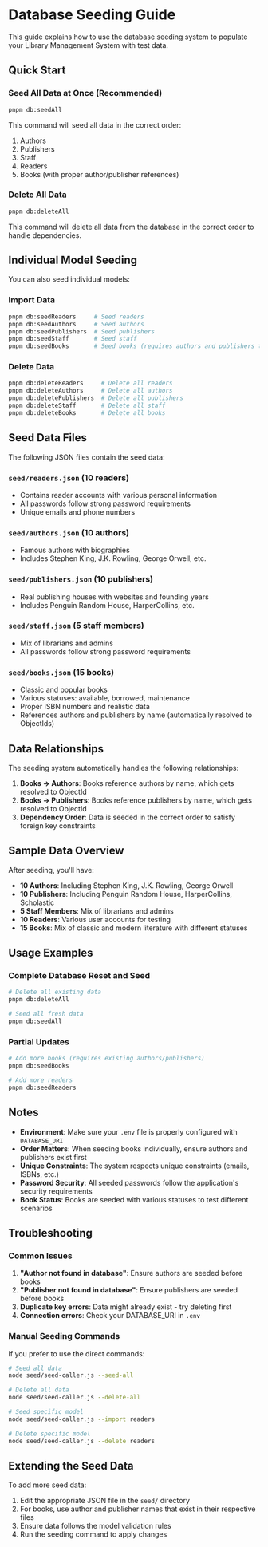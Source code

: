 # Database Seeding Guide

This guide explains how to use the database seeding system to populate your Library Management System with test data.

## Quick Start

### Seed All Data at Once (Recommended)
```bash
pnpm db:seedAll
```
This command will seed all data in the correct order:
1. Authors
2. Publishers  
3. Staff
4. Readers
5. Books (with proper author/publisher references)

### Delete All Data
```bash
pnpm db:deleteAll
```
This command will delete all data from the database in the correct order to handle dependencies.

## Individual Model Seeding

You can also seed individual models:

### Import Data
```bash
pnpm db:seedReaders     # Seed readers
pnpm db:seedAuthors     # Seed authors
pnpm db:seedPublishers  # Seed publishers
pnpm db:seedStaff       # Seed staff
pnpm db:seedBooks       # Seed books (requires authors and publishers to exist)
```

### Delete Data
```bash
pnpm db:deleteReaders     # Delete all readers
pnpm db:deleteAuthors     # Delete all authors
pnpm db:deletePublishers  # Delete all publishers
pnpm db:deleteStaff       # Delete all staff
pnpm db:deleteBooks       # Delete all books
```

## Seed Data Files

The following JSON files contain the seed data:

### `seed/readers.json` (10 readers)
- Contains reader accounts with various personal information
- All passwords follow strong password requirements
- Unique emails and phone numbers

### `seed/authors.json` (10 authors)
- Famous authors with biographies
- Includes Stephen King, J.K. Rowling, George Orwell, etc.

### `seed/publishers.json` (10 publishers)
- Real publishing houses with websites and founding years
- Includes Penguin Random House, HarperCollins, etc.

### `seed/staff.json` (5 staff members)
- Mix of librarians and admins
- All passwords follow strong password requirements

### `seed/books.json` (15 books)
- Classic and popular books
- Various statuses: available, borrowed, maintenance
- Proper ISBN numbers and realistic data
- References authors and publishers by name (automatically resolved to ObjectIds)

## Data Relationships

The seeding system automatically handles the following relationships:

1. **Books → Authors**: Books reference authors by name, which gets resolved to ObjectId
2. **Books → Publishers**: Books reference publishers by name, which gets resolved to ObjectId
3. **Dependency Order**: Data is seeded in the correct order to satisfy foreign key constraints

## Sample Data Overview

After seeding, you'll have:
- **10 Authors**: Including Stephen King, J.K. Rowling, George Orwell
- **10 Publishers**: Including Penguin Random House, HarperCollins, Scholastic
- **5 Staff Members**: Mix of librarians and admins
- **10 Readers**: Various user accounts for testing
- **15 Books**: Mix of classic and modern literature with different statuses

## Usage Examples

### Complete Database Reset and Seed
```bash
# Delete all existing data
pnpm db:deleteAll

# Seed all fresh data
pnpm db:seedAll
```

### Partial Updates
```bash
# Add more books (requires existing authors/publishers)
pnpm db:seedBooks

# Add more readers
pnpm db:seedReaders
```

## Notes

- **Environment**: Make sure your `.env` file is properly configured with `DATABASE_URI`
- **Order Matters**: When seeding books individually, ensure authors and publishers exist first
- **Unique Constraints**: The system respects unique constraints (emails, ISBNs, etc.)
- **Password Security**: All seeded passwords follow the application's security requirements
- **Book Status**: Books are seeded with various statuses to test different scenarios

## Troubleshooting

### Common Issues

1. **"Author not found in database"**: Ensure authors are seeded before books
2. **"Publisher not found in database"**: Ensure publishers are seeded before books  
3. **Duplicate key errors**: Data might already exist - try deleting first
4. **Connection errors**: Check your DATABASE_URI in `.env`

### Manual Seeding Commands

If you prefer to use the direct commands:

```bash
# Seed all data
node seed/seed-caller.js --seed-all

# Delete all data  
node seed/seed-caller.js --delete-all

# Seed specific model
node seed/seed-caller.js --import readers

# Delete specific model
node seed/seed-caller.js --delete readers
```

## Extending the Seed Data

To add more seed data:

1. Edit the appropriate JSON file in the `seed/` directory
2. For books, use author and publisher names that exist in their respective files
3. Ensure data follows the model validation rules
4. Run the seeding command to apply changes
